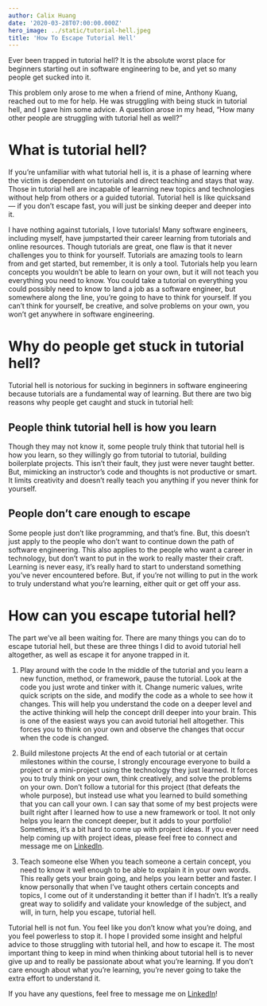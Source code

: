 ```yaml
---
author: Calix Huang
date: '2020-03-28T07:00:00.000Z'
hero_image: ../static/tutorial-hell.jpeg
title: 'How To Escape Tutorial Hell'
---
```


Ever been trapped in tutorial hell? It is the absolute worst place for beginners starting out in software engineering to be, and yet so many people get sucked into it.

This problem only arose to me when a friend of mine, Anthony Kuang, reached out to me for help. He was struggling with being stuck in tutorial hell, and I gave him some advice. A question arose in my head, “How many other people are struggling with tutorial hell as well?”

# What is tutorial hell?
If you’re unfamiliar with what tutorial hell is, it is a phase of learning where the victim is dependent on tutorials and direct teaching and stays that way. Those in tutorial hell are incapable of learning new topics and technologies without help from others or a guided tutorial. Tutorial hell is like quicksand — if you don’t escape fast, you will just be sinking deeper and deeper into it.

I have nothing against tutorials, I love tutorials! Many software engineers, including myself, have jumpstarted their career learning from tutorials and online resources. Though tutorials are great, one flaw is that it never challenges you to think for yourself. Tutorials are amazing tools to learn from and get started, but remember, it is only a tool. Tutorials help you learn concepts you wouldn’t be able to learn on your own, but it will not teach you everything you need to know. You could take a tutorial on everything you could possibly need to know to land a job as a software engineer, but somewhere along the line, you’re going to have to think for yourself. If you can’t think for yourself, be creative, and solve problems on your own, you won’t get anywhere in software engineering.

# Why do people get stuck in tutorial hell?
Tutorial hell is notorious for sucking in beginners in software engineering because tutorials are a fundamental way of learning. But there are two big reasons why people get caught and stuck in tutorial hell:

## People think tutorial hell is how you learn
Though they may not know it, some people truly think that tutorial hell is how you learn, so they willingly go from tutorial to tutorial, building boilerplate projects. This isn’t their fault, they just were never taught better. But, mimicking an instructor’s code and thoughts is not productive or smart. It limits creativity and doesn’t really teach you anything if you never think for yourself.

## People don’t care enough to escape
Some people just don’t like programming, and that’s fine. But, this doesn’t just apply to the people who don’t want to continue down the path of software engineering. This also applies to the people who want a career in technology, but don’t want to put in the work to really master their craft. Learning is never easy, it’s really hard to start to understand something you’ve never encountered before. But, if you’re not willing to put in the work to truly understand what you’re learning, either quit or get off your ass.

# How can you escape tutorial hell?
The part we’ve all been waiting for. There are many things you can do to escape tutorial hell, but these are three things I did to avoid tutorial hell altogether, as well as escape it for anyone trapped in it.

1. Play around with the code
In the middle of the tutorial and you learn a new function, method, or framework, pause the tutorial. Look at the code you just wrote and tinker with it. Change numeric values, write quick scripts on the side, and modify the code as a whole to see how it changes. This will help you understand the code on a deeper level and the active thinking will help the concept drill deeper into your brain. This is one of the easiest ways you can avoid tutorial hell altogether. This forces you to think on your own and observe the changes that occur when the code is changed.

2. Build milestone projects
At the end of each tutorial or at certain milestones within the course, I strongly encourage everyone to build a project or a mini-project using the technology they just learned. It forces you to truly think on your own, think creatively, and solve the problems on your own. Don’t follow a tutorial for this project (that defeats the whole purpose), but instead use what you learned to build something that you can call your own. I can say that some of my best projects were built right after I learned how to use a new framework or tool. It not only helps you learn the concept deeper, but it adds to your portfolio!
Sometimes, it’s a bit hard to come up with project ideas. If you ever need help coming up with project ideas, please feel free to connect and message me on [LinkedIn](https://www.linkedin.com/in/calix-huang/).

3. Teach someone else
When you teach someone a certain concept, you need to know it well enough to be able to explain it in your own words. This really gets your brain going, and helps you learn better and faster. I know personally that when I’ve taught others certain concepts and topics, I come out of it understanding it better than if I hadn’t. It’s a really great way to solidify and validate your knowledge of the subject, and will, in turn, help you escape, tutorial hell.

Tutorial hell is not fun. You feel like you don’t know what you’re doing, and you feel powerless to stop it. I hope I provided some insight and helpful advice to those struggling with tutorial hell, and how to escape it. The most important thing to keep in mind when thinking about tutorial hell is to never give up and to really be passionate about what you’re learning. If you don’t care enough about what you’re learning, you’re never going to take the extra effort to understand it.

If you have any questions, feel free to message me on [LinkedIn](https://www.linkedin.com/in/calix-huang/)!
